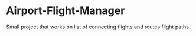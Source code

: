 # Airport-Flight-Manager
Small project that works on list of connecting flights and routes flight paths. 
